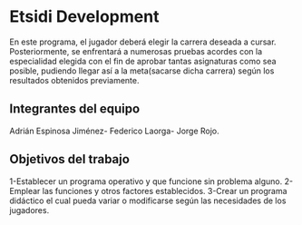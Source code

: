 # Etsidi Development
En este programa, el jugador deberá elegir la carrera deseada a cursar. Posteriormente, se enfrentará a numerosas pruebas acordes con la especialidad elegida con el fin de aprobar tantas asignaturas como sea posible, pudiendo llegar así a la meta(sacarse dicha carrera) según los resultados obtenidos previamente.

## Integrantes del equipo

Adrián Espinosa Jiménez-
Federico Laorga-
Jorge Rojo.

## Objetivos del trabajo
1-Establecer un programa operativo y que funcione sin problema alguno.
2-Emplear las funciones y otros factores establecidos.
3-Crear un programa didáctico el cual pueda variar o modificarse según las necesidades de los jugadores.
